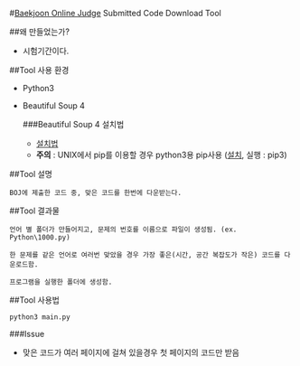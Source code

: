 #[Baekjoon Online Judge](https://www.acmicpc.net/) Submitted Code Download Tool

##왜 만들었는가?

- 시험기간이다.

##Tool 사용 환경

- Python3
- Beautiful Soup 4

	###Beautiful Soup 4 설치법
	
	- [설치법](https://www.acmicpc.net/blog/view/16)
	- <B>주의</B> : UNIX에서 pip를 이용할 경우 python3용 pip사용 ([설치](http://stackoverflow.com/questions/6587507/how-to-install-pip-with-python-3), 실행 : pip3) 

##Tool 설명
    
    BOJ에 제출한 코드 중, 맞은 코드를 한번에 다운받는다.

##Tool 결과물

    언어 별 폴더가 만들어지고, 문제의 번호를 이름으로 파일이 생성됨. (ex. Python\1000.py)
    
    한 문제를 같은 언어로 여러번 맞았을 경우 가장 좋은(시간, 공간 복잡도가 작은) 코드를 다운로드함.
    
    프로그램을 실행한 폴더에 생성함.

##Tool 사용법

	python3 main.py
	
###Issue

- 맞은 코드가 여러 페이지에 걸쳐 있을경우 첫 페이지의 코드만 받음